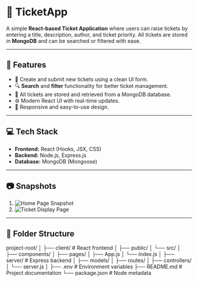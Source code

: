 # 🎫 TicketApp

A simple **React-based Ticket Application** where users can raise tickets by entering a title, description, author, and ticket priority. All tickets are stored in **MongoDB** and can be searched or filtered with ease.

---

## 📌 Features

- 📝 Create and submit new tickets using a clean UI form.
- 🔍 **Search** and **filter** functionality for better ticket management.
- 📂 All tickets are stored and retrieved from a MongoDB database.
- ⚙️ Modern React UI with real-time updates.
- 📱 Responsive and easy-to-use design.

---

## 💻 Tech Stack

- **Frontend:** React (Hooks, JSX, CSS)
- **Backend:** Node.js, Express.js
- **Database:** MongoDB (Mongoose)
---

## 📷 Snapshots

1. ![Home Page Snapshot](./assets/snapshot1.png)  
2. ![Ticket Display Page](./assets/snapshot2.png)

---

## 📁 Folder Structure
project-root/
│
├── client/                 # React frontend
│   ├── public/
│   └── src/
│       ├── components/
│       ├── pages/
│       ├── App.js
│       └── index.js
│
├── server/                 # Express backend
│   ├── models/
│   ├── routes/
│   ├── controllers/
│   └── server.js
│
├── .env                    # Environment variables
├── README.md               # Project documentation
└── package.json            # Node metadata
